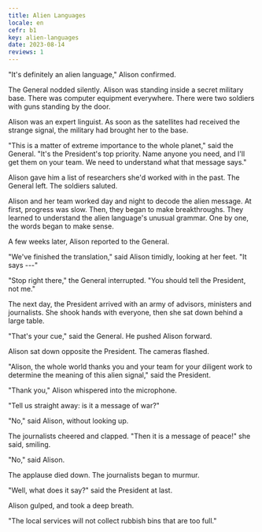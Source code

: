 ```yaml
---
title: Alien Languages
locale: en
cefr: b1
key: alien-languages
date: 2023-08-14
reviews: 1
---
```


"It's definitely an alien language," Alison confirmed.

The General nodded silently. Alison was standing inside a secret military base. There was computer equipment everywhere. There were two soldiers with guns standing by the door.

Alison was an expert linguist. As soon as the satellites had received the strange signal, the military had brought her to the base.

"This is a matter of extreme importance to the whole planet," said the General. "It's the President's top priority. Name anyone you need, and I'll get them on your team. We need to understand what that message says."

Alison gave him a list of researchers she'd worked with in the past. The General left. The soldiers saluted.

Alison and her team worked day and night to decode the alien message. At first, progress was slow. Then, they began to make breakthroughs. They learned to understand the alien language's unusual grammar. One by one, the words began to make sense.

A few weeks later, Alison reported to the General.

"We've finished the translation," said Alison timidly, looking at her feet. "It says ---"

"Stop right there," the General interrupted. "You should tell the President, not me."

The next day, the President arrived with an army of advisors, ministers and journalists. She shook hands with everyone, then she sat down behind a large table.

"That's your cue," said the General. He pushed Alison forward.

Alison sat down opposite the President. The cameras flashed.

"Alison, the whole world thanks you and your team for your diligent work to determine the meaning of this alien signal," said the President.

"Thank you," Alison whispered into the microphone.

"Tell us straight away: is it a message of war?"

"No," said Alison, without looking up.

The journalists cheered and clapped. "Then it is a message of peace!" she said, smiling.

"No," said Alison.

The applause died down. The journalists began to murmur.

"Well, what does it say?" said the President at last.

Alison gulped, and took a deep breath.

"The local services will not collect rubbish bins that are too full."